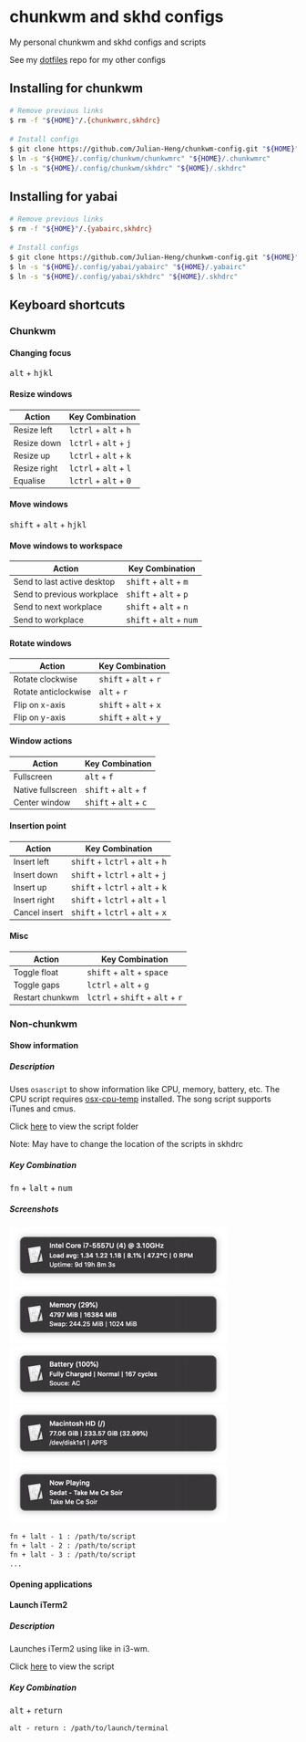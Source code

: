 # chunkwm and skhd configs
My personal chunkwm and skhd configs and scripts

See my [dotfiles](https://gitlab.com/julian-heng/dotfiles.git) repo for my other configs

## Installing for chunkwm
```sh
# Remove previous links
$ rm -f "${HOME}"/.{chunkwmrc,skhdrc}

# Install configs
$ git clone https://github.com/Julian-Heng/chunkwm-config.git "${HOME}"/.config/chunkwm
$ ln -s "${HOME}/.config/chunkwm/chunkwmrc" "${HOME}/.chunkwmrc"
$ ln -s "${HOME}/.config/chunkwm/skhdrc" "${HOME}/.skhdrc"
```

## Installing for yabai
```sh
# Remove previous links
$ rm -f "${HOME}"/.{yabairc,skhdrc}

# Install configs
$ git clone https://github.com/Julian-Heng/chunkwm-config.git "${HOME}"/.config/yabai
$ ln -s "${HOME}/.config/yabai/yabairc" "${HOME}/.yabairc"
$ ln -s "${HOME}/.config/yabai/skhdrc" "${HOME}/.skhdrc"
```

## Keyboard shortcuts
### Chunkwm
#### Changing focus
<kbd>alt</kbd> + <kbd>hjkl</kbd>

#### Resize windows

| Action       | Key Combination                                  |
|--------------|--------------------------------------------------|
| Resize left  | <kbd>lctrl</kbd> + <kbd>alt</kbd> + <kbd>h</kbd> |
| Resize down  | <kbd>lctrl</kbd> + <kbd>alt</kbd> + <kbd>j</kbd> |
| Resize up    | <kbd>lctrl</kbd> + <kbd>alt</kbd> + <kbd>k</kbd> |
| Resize right | <kbd>lctrl</kbd> + <kbd>alt</kbd> + <kbd>l</kbd> |
| Equalise     | <kbd>lctrl</kbd> + <kbd>alt</kbd> + <kbd>0</kbd> |

#### Move windows
<kbd>shift</kbd> + <kbd>alt</kbd> + <kbd>hjkl</kbd>

#### Move windows to workspace

| Action                      | Key Combination                                    |
|-----------------------------|----------------------------------------------------|
| Send to last active desktop | <kbd>shift</kbd> + <kbd>alt</kbd> + <kbd>m</kbd>   |
| Send to previous workplace  | <kbd>shift</kbd> + <kbd>alt</kbd> + <kbd>p</kbd>   |
| Send to next workplace      | <kbd>shift</kbd> + <kbd>alt</kbd> + <kbd>n</kbd>   |
| Send to workplace           | <kbd>shift</kbd> + <kbd>alt</kbd> + <kbd>num</kbd> |

#### Rotate windows

| Action               | Key Combination                                  |
|----------------------|--------------------------------------------------|
| Rotate clockwise     | <kbd>shift</kbd> + <kbd>alt</kbd> + <kbd>r</kbd> |
| Rotate anticlockwise | <kbd>alt</kbd> + <kbd>r</kbd>                    |
| Flip on x-axis       | <kbd>shift</kbd> + <kbd>alt</kbd> + <kbd>x</kbd> |
| Flip on y-axis       | <kbd>shift</kbd> + <kbd>alt</kbd> + <kbd>y</kbd> |

#### Window actions

| Action            | Key Combination                                  |
|-------------------|--------------------------------------------------|
| Fullscreen        | <kbd>alt</kbd>  + <kbd>f</kbd>                   |
| Native fullscreen | <kbd>shift</kbd> + <kbd>alt</kbd> + <kbd>f</kbd> |
| Center window     | <kbd>shift</kbd> + <kbd>alt</kbd> + <kbd>c</kbd> |

#### Insertion point

| Action        | Key Combination                                  |
|---------------|--------------------------------------------------|
| Insert left   | <kbd>shift</kbd> + <kbd>lctrl</kbd> + <kbd>alt</kbd> + <kbd>h</kbd> |
| Insert down   | <kbd>shift</kbd> + <kbd>lctrl</kbd> + <kbd>alt</kbd> + <kbd>j</kbd> |
| Insert up     | <kbd>shift</kbd> + <kbd>lctrl</kbd> + <kbd>alt</kbd> + <kbd>k</kbd> |
| Insert right  | <kbd>shift</kbd> + <kbd>lctrl</kbd> + <kbd>alt</kbd> + <kbd>l</kbd> |
| Cancel insert | <kbd>shift</kbd> + <kbd>lctrl</kbd> + <kbd>alt</kbd> + <kbd>x</kbd> |

#### Misc

| Action          | Key Combination                                                     |
|-----------------|---------------------------------------------------------------------|
| Toggle float    | <kbd>shift</kbd> + <kbd>alt</kbd> + <kbd>space</kbd>                |
| Toggle gaps     | <kbd>lctrl</kbd> + <kbd>alt</kbd> + <kbd>g</kbd>                    |
| Restart chunkwm | <kbd>lctrl</kbd> + <kbd>shift</kbd> + <kbd>alt</kbd> + <kbd>r</kbd> |

### Non-chunkwm
#### Show information
##### Description
Uses `osascript` to show information like CPU, memory, battery, etc. The CPU script requires [osx-cpu-temp](https://github.com/lavoiesl/osx-cpu-temp) installed. The song script supports iTunes and cmus.

Click [here](scripts) to view the script folder

Note: May have to change the location of the scripts in skhdrc

##### Key Combination
<kbd>fn</kbd> + <kbd>lalt</kbd> + <kbd>num</kbd>

##### Screenshots
<img width="382" height="101" src="screenshots/cpu.png?raw=true"><img width="382" height="101" src="screenshots/mem.png?raw=true">
<img width="382" height="101" src="screenshots/bat.png?raw=true"><img width="382" height="101" src="screenshots/disk.png?raw=true">
<img width="382" height="101" src="screenshots/song.png?raw=true">

```
fn + lalt - 1 : /path/to/script
fn + lalt - 2 : /path/to/script
fn + lalt - 3 : /path/to/script
...
```

#### Opening applications
#### Launch iTerm2
##### Description
Launches iTerm2 using like in i3-wm.

Click [here](scripts/open_iterm2.sh) to view the script

##### Key Combination
<kbd>alt</kbd> + <kbd>return</kbd>

```
alt - return : /path/to/launch/terminal
```
